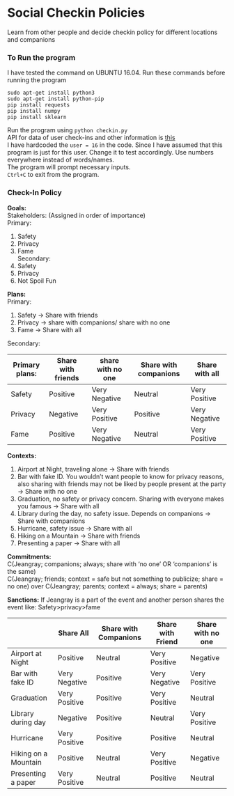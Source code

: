 # Social Checkin Policies
Learn from other people and decide checkin policy for different locations and companions
  
### To Run the program  
I have tested the command on UBUNTU 16.04. Run these commands before running the program   
``` sudo apt-get update   
sudo apt-get install python3    
sudo apt-get install python-pip   
pip install requests   
pip install numpy   
pip install sklearn   
```   
Run the program using `python checkin.py`  
API for data of user check-ins and other information is [this](http://yangtze.csc.ncsu.edu:9090/csc555checkinf18-sandbox-sd/services.jsp)   
I have hardcoded the `user = 16` in the code. Since I have assumed that this program is just for this user. Change it to test accordingly. Use numbers everywhere instead of words/names.   
The program will prompt necessary inputs.   
`Ctrl+C` to exit from the program.   
   
### Check-In Policy  
    
**Goals:**   
Stakeholders: (Assigned in order of importance)   
Primary:   	
1. Safety   
2. Privacy   
3. Fame   
Secondary:	
1. Safety   
2. Privacy   
3. Not Spoil Fun   		
  
**Plans:**   
Primary:	
1. Safety -> Share with friends   
2. Privacy -> share with companions/ share with no one   
3. Fame -> Share with all    
  
Secondary:	 
    
|    Primary plans:     |    Share with friends    |    share with no one    |    Share with companions    |    Share with all    |
|-----------------------|--------------------------|-------------------------|-----------------------------|----------------------|
|    Safety             |    Positive              |    Very Negative        |    Neutral                  |    Very Positive     |
|    Privacy            |    Negative              |    Very Positive        |    Positive                 |    Very Negative     |
|    Fame               |    Positive              |    Very Negative        |    Neutral                  |    Very Positive     |
		
		
**Contexts:**
1.	Airport at Night, traveling alone 
-> Share with friends
2.	Bar with fake ID. You wouldn’t want people to know for privacy reasons, also sharing with friends may not be liked by people present at the party 
-> Share with no one
3.	Graduation, no safety or privacy concern. Sharing with everyone makes you famous 
-> Share with all
4.	Library during the day, no safety issue. Depends on companions
->	Share with companions
5.	Hurricane, safety issue
->	Share with all
6.	Hiking on a Mountain
->	Share with friends
7.	Presenting a paper
->	Share with all
  
**Commitments:**  
C(Jeangray; companions; always; share with ‘no one’ OR ‘companions’ is the same)   
C(Jeangray; friends; context = safe but not something to publicize; share = no one) over
C(Jeangray; parents; context = always; share = parents)   
   
**Sanctions:**
If Jeangray is a part of the event and another person shares the event like:
Safety>privacy>fame   
   

|                      | Share All     | Share with Companions | Share with Friend | Share with no one |
|----------------------|---------------|-----------------------|-------------------|-------------------|
| Airport at Night     | Positive      | Neutral               | Very Positive     | Negative          |
| Bar with fake ID     | Very Negative | Positive              | Very Negative     | Very Positive     |
| Graduation           | Very Positive | Positive              | Very Positive     | Neutral           |
| Library during day   | Negative      | Positive              | Neutral           | Very Positive     |
| Hurricane            | Very Positive | Positive              | Positive          | Neutral           |
| Hiking on a Mountain | Positive      | Neutral               | Very Positive     | Negative          |
| Presenting a paper   | Very Positive | Neutral               | Positive          | Neutral           |
